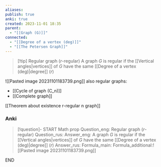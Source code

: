 ```yaml
---
aliases: 
publish: true
anki: true
created: 2023-11-01 18:35
parent:
  - "[[Graph (G)]]"
connected:
  - "[[Degree of a vertex (deg)]]"
  - "[[The Petersen Graph]]"
---
```


> [!tip] Regular graph (${} r$-regular)
A graph ${} G {}$ is regular if the [[Vertical angles|vertices]] of ${} G {}$ have the same [[Degree of a vertex (deg)|degree]] (${} r {}$)


![[Pasted image 20231101183739.png]]
also regular graphs:
- [[Cycle of graph (C_n)]]
- [[Complete graph]]


[[Theorem about existence r-regular n graph]]


### Anki
> [!question]-
START
Math prop
Question_eng: Regular graph (${} r$-regular)
Question_rus: 
Answer_eng: A graph ${} G {}$ is regular if the [[Vertical angles|vertices]] of ${} G {}$ have the same [[Degree of a vertex (deg)|degree]] (${} r$)
Answer_rus: 
Formula_main: 
Formula_additional:![[Pasted image 20231101183739.png]]
<!--ID: 1699170468618-->
END

